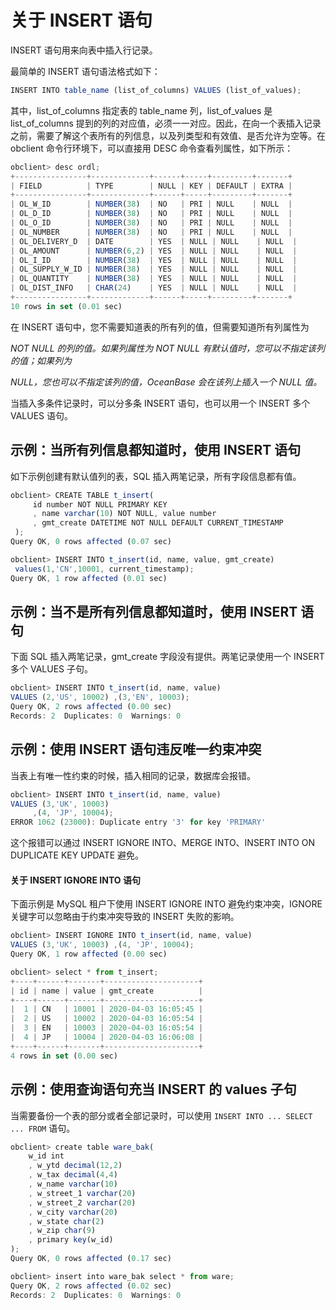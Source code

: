 关于 INSERT 语句 
=================================



INSERT 语句用来向表中插入行记录。

最简单的 INSERT 语句语法格式如下：

```javascript
INSERT INTO table_name (list_of_columns) VALUES (list_of_values);
```



其中，list_of_columns 指定表的 table_name 列，list_of_values 是 list_of_columns 提到的列的对应值，必须一一对应。因此，在向一个表插入记录之前，需要了解这个表所有的列信息，以及列类型和有效值、是否允许为空等。在 obclient 命令行环境下，可以直接用 DESC 命令查看列属性，如下所示：

```javascript
obclient> desc ordl;
+----------------+-------------+------+-----+---------+-------+
| FIELD          | TYPE        | NULL | KEY | DEFAULT | EXTRA |
+----------------+-------------+------+-----+---------+-------+
| OL_W_ID        | NUMBER(38)  | NO   | PRI | NULL    | NULL  |
| OL_D_ID        | NUMBER(38)  | NO   | PRI | NULL    | NULL  |
| OL_O_ID        | NUMBER(38)  | NO   | PRI | NULL    | NULL  |
| OL_NUMBER      | NUMBER(38)  | NO   | PRI | NULL    | NULL  |
| OL_DELIVERY_D  | DATE        | YES  | NULL | NULL    | NULL  |
| OL_AMOUNT      | NUMBER(6,2) | YES  | NULL | NULL    | NULL  |
| OL_I_ID        | NUMBER(38)  | YES  | NULL | NULL    | NULL  |
| OL_SUPPLY_W_ID | NUMBER(38)  | YES  | NULL | NULL    | NULL  |
| OL_QUANTITY    | NUMBER(38)  | YES  | NULL | NULL    | NULL  |
| OL_DIST_INFO   | CHAR(24)    | YES  | NULL | NULL    | NULL  |
+----------------+-------------+------+-----+---------+-------+
10 rows in set (0.01 sec)
```



在 INSERT 语句中，您不需要知道表的所有列的值，但需要知道所有列属性为 

*NOT* *NULL 的列的值。如果列属性为 NOT NULL 有默认值时，您可以不指定该列的值；如果列为* 

*NULL，您也可以不指定该列的值，OceanBase 会在该列上插入一个 NULL 值。* 

当插入多条件记录时，可以分多条 INSERT 语句，也可以用一个 INSERT 多个 VALUES 语句。

示例：当所有列信息都知道时，使用 INSERT 语句 
---------------------------------

如下示例创建有默认值列的表，SQL 插入两笔记录，所有字段信息都有值。

```javascript
obclient> CREATE TABLE t_insert(
     id number NOT NULL PRIMARY KEY
     , name varchar(10) NOT NULL, value number
     , gmt_create DATETIME NOT NULL DEFAULT CURRENT_TIMESTAMP
 );
Query OK, 0 rows affected (0.07 sec)

obclient> INSERT INTO t_insert(id, name, value, gmt_create)
 values(1,'CN',10001, current_timestamp);
Query OK, 1 row affected (0.01 sec)
```



示例：当不是所有列信息都知道时，使用 INSERT 语句 
-----------------------------------

下面 SQL 插入两笔记录，gmt_create 字段没有提供。两笔记录使用一个 INSERT 多个 VALUES 子句。

```javascript
obclient> INSERT INTO t_insert(id, name, value) 
VALUES (2,'US', 10002) ,(3,'EN', 10003);
Query OK, 2 rows affected (0.00 sec)
Records: 2  Duplicates: 0  Warnings: 0
```



示例：使用 INSERT 语句违反唯一约束冲突 
------------------------------

当表上有唯一性约束的时候，插入相同的记录，数据库会报错。

```javascript
obclient> INSERT INTO t_insert(id, name, value) 
VALUES (3,'UK', 10003)
     ,(4, 'JP', 10004);
ERROR 1062 (23000): Duplicate entry '3' for key 'PRIMARY'
```



这个报错可以通过 INSERT IGNORE INTO、MERGE INTO、INSERT INTO ON DUPLICATE KEY UPDATE 避免。

#### 关于 INSERT IGNORE INTO 语句 

下面示例是 MySQL 租户下使用 INSERT IGNORE INTO 避免约束冲突，IGNORE 关键字可以忽略由于约束冲突导致的 INSERT 失败的影响。

```javascript
obclient> INSERT IGNORE INTO t_insert(id, name, value) 
VALUES (3,'UK', 10003) ,(4, 'JP', 10004);
Query OK, 1 row affected (0.00 sec)

obclient> select * from t_insert;
+----+------+-------+---------------------+
| id | name | value | gmt_create          |
+----+------+-------+---------------------+
|  1 | CN   | 10001 | 2020-04-03 16:05:45 |
|  2 | US   | 10002 | 2020-04-03 16:05:54 |
|  3 | EN   | 10003 | 2020-04-03 16:05:54 |
|  4 | JP   | 10004 | 2020-04-03 16:06:08 |
+----+------+-------+---------------------+
4 rows in set (0.00 sec)
```



示例：使用查询语句充当 INSERT 的 values 子句 
---------------------------------------

当需要备份一个表的部分或者全部记录时，可以使用 `INSERT INTO ... SELECT ... FROM` 语句。

```javascript
obclient> create table ware_bak(
    w_id int
    , w_ytd decimal(12,2)
    , w_tax decimal(4,4)
    , w_name varchar(10)
    , w_street_1 varchar(20)
    , w_street_2 varchar(20)
    , w_city varchar(20)
    , w_state char(2)
    , w_zip char(9)
    , primary key(w_id)
);
Query OK, 0 rows affected (0.17 sec)

obclient> insert into ware_bak select * from ware;
Query OK, 2 rows affected (0.02 sec)
Records: 2  Duplicates: 0  Warnings: 0
```


